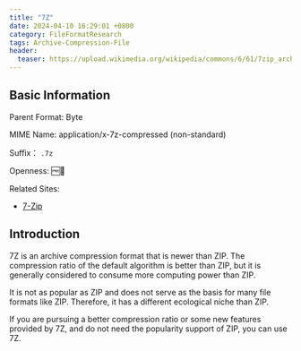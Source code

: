```yaml
---
title: "7Z"
date: 2024-04-10 16:29:01 +0800
category: FileFormatResearch
tags: Archive-Compression-File
header:
  teaser: https://upload.wikimedia.org/wikipedia/commons/6/61/7zip_archive_icon.svg
---
```


## Basic Information

Parent Format: Byte

MIME Name: application/x-7z-compressed (non-standard)

Suffix： `.7z`

Openness: 🆓📖

Related Sites:

* [7-Zip](https://7-zip.org/)

## Introduction

7Z is an archive compression format that is newer than ZIP. The compression ratio of the default algorithm is better than ZIP, but it is generally considered to consume more computing power than ZIP.

It is not as popular as ZIP and does not serve as the basis for many file formats like ZIP. Therefore, it has a different ecological niche than ZIP.

If you are pursuing a better compression ratio or some new features provided by 7Z, and do not need the popularity support of ZIP, you can use 7Z.
